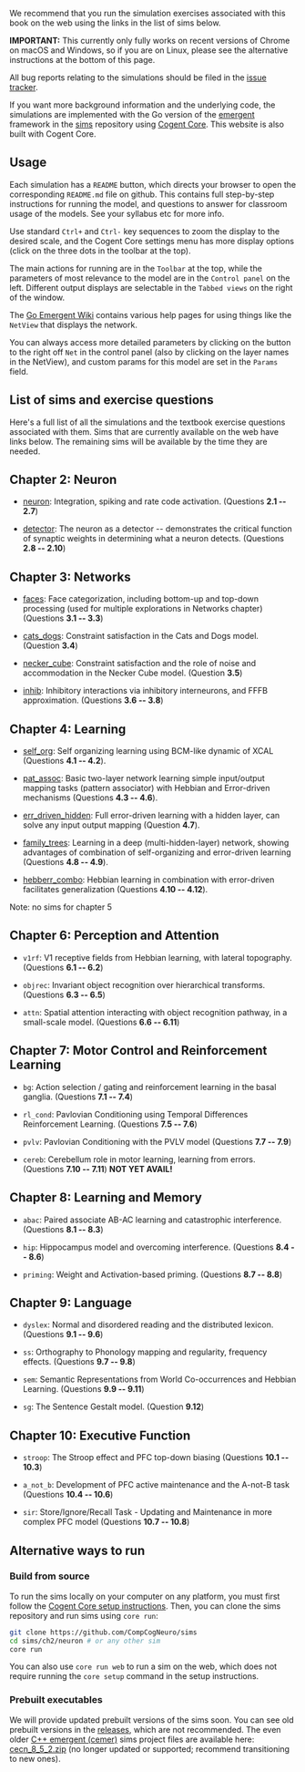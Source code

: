 We recommend that you run the simulation exercises associated with this book on the web using the links in the list of sims below.

**IMPORTANT:** This currently only fully works on recent versions of Chrome on macOS and Windows, so if you are on Linux, please see the alternative instructions at the bottom of this page.

All bug reports relating to the simulations should be filed in the [issue tracker](https://github.com/CompCogNeuro/sims/issues).

If you want more background information and the underlying code, the simulations are implemented with the Go version of the [emergent](https://github.com/emer/emergent) framework in the [sims](https://github.com/CompCogNeuro/sims) repository using [Cogent Core](https://cogentcore.org/core). This website is also built with Cogent Core.

## Usage

Each simulation has a `README` button, which directs your browser to open the corresponding `README.md` file on github.  This contains full step-by-step instructions for running the model, and questions to answer for classroom usage of the models.  See your syllabus etc for more info.

Use standard `Ctrl+` and `Ctrl-` key sequences to zoom the display to the desired scale, and the Cogent Core settings menu has more display options (click on the three dots in the toolbar at the top).

The main actions for running are in the `Toolbar` at the top, while the parameters of most relevance to the model are in the `Control panel` on the left.  Different output displays are selectable in the `Tabbed views` on the right of the window.

The [Go Emergent Wiki](https://github.com/emer/emergent/wiki/Home) contains various help pages for using things like the `NetView` that displays the network.

You can always access more detailed parameters by clicking on the button to the right off `Net` in the control panel (also by clicking on the layer names in the NetView), and custom params for this model are set in the `Params` field.

## List of sims and exercise questions

Here's a full list of all the simulations and the textbook exercise questions associated with them. Sims that are currently available on the web have links below. The remaining sims will be available by the time they are needed.

## Chapter 2: Neuron

* [neuron](https://compcogneuro.org/sims/ch2/neuron): Integration, spiking and rate code activation. (Questions **2.1 -- 2.7**)

* [detector](https://compcogneuro.org/sims/ch2/detector): The neuron as a detector -- demonstrates the critical function of synaptic weights in determining what a neuron detects. (Questions **2.8 -- 2.10**)

## Chapter 3: Networks

* [faces](https://compcogneuro.org/sims/ch3/faces): Face categorization, including bottom-up and top-down processing (used for multiple explorations in Networks chapter) (Questions **3.1 -- 3.3**)

* [cats_dogs](https://compcogneuro.org/sims/ch3/cats_dogs): Constraint satisfaction in the Cats and Dogs model. (Question **3.4**)

* [necker_cube](https://compcogneuro.org/sims/ch3/necker_cube): Constraint satisfaction and the role of noise and accommodation in the Necker Cube model. (Question **3.5**)

* [inhib](https://compcogneuro.org/sims/ch3/inhib): Inhibitory interactions via inhibitory interneurons, and FFFB approximation. (Questions **3.6 -- 3.8**)

## Chapter 4: Learning

* [self_org](https://compcogneuro.org/sims/ch4/self_org): Self organizing learning using BCM-like dynamic of XCAL (Questions **4.1 -- 4.2**).

* [pat_assoc](https://compcogneuro.org/sims/ch4/pat_assoc): Basic two-layer network learning simple input/output mapping tasks (pattern associator) with Hebbian and Error-driven mechanisms (Questions **4.3 -- 4.6**).

* [err_driven_hidden](https://compcogneuro.org/sims/ch4/err_driven_hidden): Full error-driven learning with a hidden layer, can solve any input output mapping (Question **4.7**).

* [family_trees](https://compcogneuro.org/sims/ch4/family_trees): Learning in a deep (multi-hidden-layer) network, showing advantages of combination of self-organizing and error-driven learning (Questions **4.8 -- 4.9**).

* [hebberr_combo](https://compcogneuro.org/sims/ch4/hebberr_combo): Hebbian learning in combination with error-driven facilitates generalization (Questions **4.10 -- 4.12**).

Note: no sims for chapter 5

## Chapter 6: Perception and Attention

* `v1rf`: V1 receptive fields from Hebbian learning, with lateral topography. (Questions **6.1 -- 6.2**)

* `objrec`: Invariant object recognition over hierarchical transforms. (Questions **6.3 -- 6.5**)

* `attn`: Spatial attention interacting with object recognition pathway, in a small-scale model. (Questions **6.6 -- 6.11**)

## Chapter 7: Motor Control and Reinforcement Learning

* `bg`: Action selection / gating and reinforcement learning in the basal ganglia. (Questions **7.1 -- 7.4**)

* `rl_cond`: Pavlovian Conditioning using Temporal Differences Reinforcement Learning. (Questions **7.5 -- 7.6**)

* `pvlv`: Pavlovian Conditioning with the PVLV model (Questions **7.7 -- 7.9**)

* `cereb`: Cerebellum role in motor learning, learning from errors. (Questions **7.10 -- 7.11**) **NOT YET AVAIL!**

## Chapter 8: Learning and Memory

* `abac`: Paired associate AB-AC learning and catastrophic interference. (Questions **8.1 -- 8.3**)

* `hip`: Hippocampus model and overcoming interference. (Questions **8.4 -- 8.6**)

* `priming`: Weight and Activation-based priming. (Questions **8.7 -- 8.8**)

## Chapter 9: Language

* `dyslex`: Normal and disordered reading and the distributed lexicon. (Questions **9.1 -- 9.6**)

* `ss`: Orthography to Phonology mapping and regularity, frequency effects. (Questions **9.7 -- 9.8**)

* `sem`: Semantic Representations from World Co-occurrences and Hebbian Learning. (Questions **9.9 -- 9.11**)

* `sg`:  The Sentence Gestalt model. (Question **9.12**)

## Chapter 10: Executive Function

* `stroop`: The Stroop effect and PFC top-down biasing (Questions **10.1 -- 10.3**)

* `a_not_b`: Development of PFC active maintenance and the A-not-B task (Questions **10.4 -- 10.6**)

* `sir`: Store/Ignore/Recall Task - Updating and Maintenance in more complex PFC model (Questions **10.7 -- 10.8**)

## Alternative ways to run

### Build from source

To run the sims locally on your computer on any platform, you must first follow the [Cogent Core setup instructions](https://www.cogentcore.org/core/setup/install). Then, you can clone the sims repository and run sims using `core run`:

```sh
git clone https://github.com/CompCogNeuro/sims
cd sims/ch2/neuron # or any other sim
core run
```

You can also use `core run web` to run a sim on the web, which does not require running the `core setup` command in the setup instructions.

### Prebuilt executables

We will provide updated prebuilt versions of the sims soon. You can see old prebuilt versions in the [releases](https://github.com/CompCogNeuro/sims/releases), which are not recommended. The even older [C++ emergent (cemer)](https://github.com/emer/cemer) sims project files are available here: [cecn_8_5_2.zip](https://github.com/CompCogNeuro/sims/releases/download/v1.2.2/cecn_8_5_2.zip) (no longer updated or supported; recommend transitioning to new ones).
